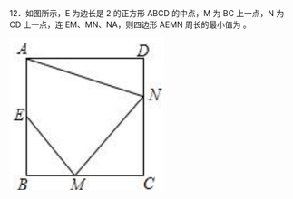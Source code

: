 12．如图所示，E 为边长是 2 的正方形 ABCD 的中点，M 为 BC 上一点，N 为 CD 上一点，连 EM、MN、NA，则四边形 AEMN 周长的最小值为 。

![](<../../qs_image_DB/专题2-1__将军饮马等8类常见最值问题（解析版）/282b62a18df791871c629edca3588640edf768ebe3419e709775a6e301f77f9b.jpg>)
